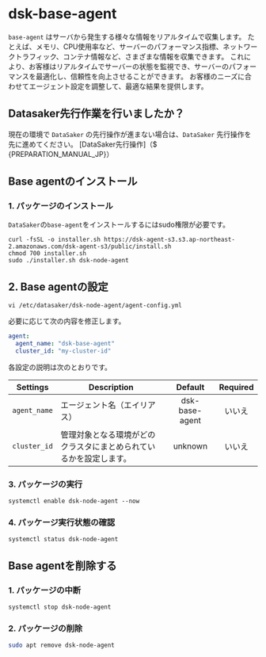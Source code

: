 # dsk-base-agent

`base-agent` はサーバから発生する様々な情報をリアルタイムで収集します。
たとえば、メモリ、CPU使用率など、サーバーのパフォーマンス指標、ネットワークトラフィック、コンテナ情報など、さまざまな情報を収集できます。
これにより、お客様はリアルタイムでサーバーの状態を監視でき、サーバーのパフォーマンスを最適化し、信頼性を向上させることができます。
お客様のニーズに合わせてエージェント設定を調整して、最適な結果を提供します。

## Datasaker先行作業を行いましたか？

現在の環境で `DataSaker` の先行操作が進まない場合は、`DataSaker` 先行操作を先に進めてください。 [DataSaker先行操作]（$ {PREPARATION_MANUAL_JP}）

## Base agentのインストール

### 1. パッケージのインストール

`DataSaker`の`base-agent`をインストールするにはsudo権限が必要です。
<!--
example API Key : VAR_GLOBAL_APIKEY=1234567890abcdef1234567890abcdef
 -->
```shell
curl -fsSL -o installer.sh https://dsk-agent-s3.s3.ap-northeast-2.amazonaws.com/dsk-agent-s3/public/install.sh
chmod 700 installer.sh
sudo ./installer.sh dsk-node-agent
```
## 2. Base agentの設定
```shell
vi /etc/datasaker/dsk-node-agent/agent-config.yml
```
必要に応じて次の内容を修正します。
```yaml
agent:
  agent_name: "dsk-base-agent"
  cluster_id: "my-cluster-id"
```
各設定の説明は次のとおりです。

| **Settings** | **Description** | **Default** | **Required** |
| -------------------------- | ---------------------------------------------------------------------------------------------------- | :---------: | :----------: |
| `agent_name` |エージェント名（エイリアス）| dsk-base-agent |いいえ
| `cluster_id` |管理対象となる環境がどのクラスタにまとめられているかを設定します。 | unknown |いいえ

### 3. パッケージの実行
```shell
systemctl enable dsk-node-agent --now
```
### 4. パッケージ実行状態の確認
```shell
systemctl status dsk-node-agent
```
## Base agentを削除する

### 1. パッケージの中断
```shell
systemctl stop dsk-node-agent
```
### 2. パッケージの削除
```bash
sudo apt remove dsk-node-agent
```
